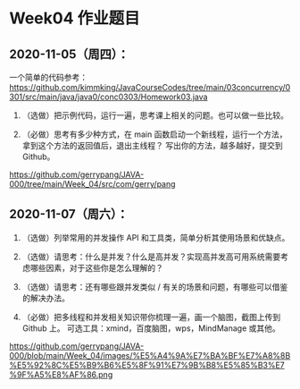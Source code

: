 # Week04 作业题目

## 2020-11-05（周四）：

一个简单的代码参考：https://github.com/kimmking/JavaCourseCodes/tree/main/03concurrency/0301/src/main/java/java0/conc0303/Homework03.java

1. （选做）把示例代码，运行一遍，思考课上相关的问题。也可以做一些比较。

2. （必做）思考有多少种方式，在 main 函数启动一个新线程，运行一个方法，拿到这个方法的返回值后，退出主线程？
写出你的方法，越多越好，提交到 Github。

https://github.com/gerrypang/JAVA-000/tree/main/Week_04/src/com/gerry/pang

## 2020-11-07（周六）：

1. （选做）列举常用的并发操作 API 和工具类，简单分析其使用场景和优缺点。

2. （选做）请思考：什么是并发？什么是高并发？实现高并发高可用系统需要考虑哪些因素，对于这些你是怎么理解的？

3. （选做）请思考：还有哪些跟并发类似 / 有关的场景和问题，有哪些可以借鉴的解决办法。

4. （必做）把多线程和并发相关知识带你梳理一遍，画一个脑图，截图上传到 Github 上。
可选工具：xmind，百度脑图，wps，MindManage 或其他。

https://github.com/gerrypang/JAVA-000/blob/main/Week_04/images/%E5%A4%9A%E7%BA%BF%E7%A8%8B%E5%92%8C%E5%B9%B6%E5%8F%91%E7%9B%B8%E5%85%B3%E7%9F%A5%E8%AF%86.png
